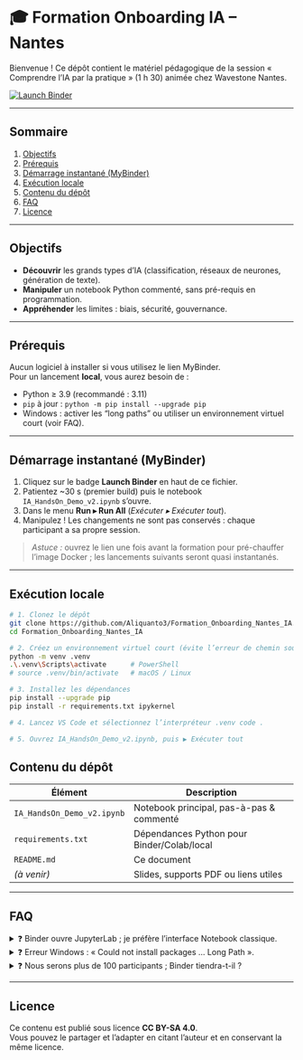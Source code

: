 # 🎓 Formation Onboarding IA – Nantes

Bienvenue ! Ce dépôt contient le matériel pédagogique de la session « Comprendre l’IA par la pratique » (1 h 30) animée chez Wavestone Nantes.

[![Launch Binder](https://mybinder.org/badge_logo.svg)](https://mybinder.org/v2/gh/Aliquanto3/Formation_Onboarding_Nantes_IA/HEAD?labpath=IA_HandsOn_Demo_v2.ipynb)

---

## Sommaire
1. [Objectifs](#objectifs)
2. [Prérequis](#prérequis)
3. [Démarrage instantané (MyBinder)](#démarrage-instantané-mybinder)
4. [Exécution locale](#exécution-locale)
5. [Contenu du dépôt](#contenu-du-dépôt)
6. [FAQ](#faq)
7. [Licence](#licence)

---

## Objectifs

- **Découvrir** les grands types d’IA (classification, réseaux de neurones, génération de texte).  
- **Manipuler** un notebook Python commenté, sans pré-requis en programmation.  
- **Appréhender** les limites : biais, sécurité, gouvernance.  

---

## Prérequis

Aucun logiciel à installer si vous utilisez le lien MyBinder.  
Pour un lancement **local**, vous aurez besoin de :

- Python ≥ 3.9 (recommandé : 3.11)
- `pip` à jour : `python -m pip install --upgrade pip`
- Windows : activer les “long paths” ou utiliser un environnement virtuel court (voir FAQ).

---

## Démarrage instantané (MyBinder)

1. Cliquez sur le badge **Launch Binder** en haut de ce fichier.  
2. Patientez ~30 s (premier build) puis le notebook `IA_HandsOn_Demo_v2.ipynb` s’ouvre.  
3. Dans le menu **Run ▸ Run All** (*Exécuter ▸ Exécuter tout*).  
4. Manipulez ! Les changements ne sont pas conservés : chaque participant a sa propre session.

> *Astuce :* ouvrez le lien une fois avant la formation pour pré-chauffer l’image Docker ; les lancements suivants seront quasi instantanés.

---

## Exécution locale

```bash
# 1. Clonez le dépôt
git clone https://github.com/Aliquanto3/Formation_Onboarding_Nantes_IA.git
cd Formation_Onboarding_Nantes_IA

# 2. Créez un environnement virtuel court (évite l’erreur de chemin sous Windows)
python -m venv .venv
.\.venv\Scripts\activate      # PowerShell
# source .venv/bin/activate   # macOS / Linux

# 3. Installez les dépendances
pip install --upgrade pip
pip install -r requirements.txt ipykernel

# 4. Lancez VS Code et sélectionnez l’interpréteur .venv code .

# 5. Ouvrez IA_HandsOn_Demo_v2.ipynb, puis ▶ Exécuter tout
```

## Contenu du dépôt

| Élément                       | Description                                             |
|-------------------------------|---------------------------------------------------------|
| `IA_HandsOn_Demo_v2.ipynb`    | Notebook principal, pas-à-pas & commenté               |
| `requirements.txt`            | Dépendances Python pour Binder/Colab/local             |
| `README.md`                   | Ce document                                            |
| *(à venir)*                   | Slides, supports PDF ou liens utiles                   |

---

## FAQ

<details>
<summary>❓ Binder ouvre JupyterLab ; je préfère l’interface Notebook classique.</summary>

Remplacez `labpath=` par `filepath=` dans l’URL&nbsp;: https://mybinder.org/v2/gh/Aliquanto3/Formation_Onboarding_Nantes_IA/HEAD?labpath=IA_HandsOn_Demo_v2.ipynb

</details>

<details>
<summary>❓ Erreur Windows : « Could not install packages … Long Path ». </summary>

Activez les chemins longs (gpedit ou Regedit) **ou** utilisez l’environnement virtuel `.venv` décrit ci-dessus.
</details>

<details>
<summary>❓ Nous serons plus de 100 participants ; Binder tiendra-t-il ? </summary>

La limite communautaire est 100 pods simultanés par dépôt. Clonez ce repo sous un autre nom et partagez deux liens, ou demandez un quota temporaire sur <https://discourse.jupyter.org>.
</details>

---

## Licence

Ce contenu est publié sous licence **CC BY-SA 4.0**.  
Vous pouvez le partager et l’adapter en citant l’auteur et en conservant la même licence.


